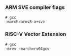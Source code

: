 ### ARM SVE compiler flags

```
# gcc
-march=armv8-a+sve
```

### RISC-V Vector Extension

```
# gcc
-mrvv -march=rv64gcv
```
